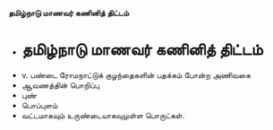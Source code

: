 **தமிழ்நாடு மாணவர் கணினித் திட்டம்**
- # தமிழ்நாடு மாணவர் கணினித் திட்டம்
- v. பண்டை ரோமநாட்டுக் குழந்தைகளின் பதக்கம் போன்ற அணிவகை
- ஆவணத்தின் பொறிப்பு
- புண்
- பொப்புளம்
- வட்டமாகவும் உருண்டையாகவுமுள்ள பொருட்கள்.

